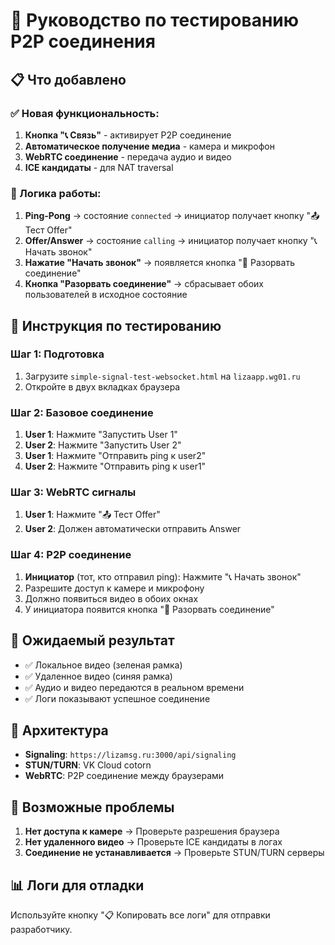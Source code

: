 # 🎯 Руководство по тестированию P2P соединения

## 📋 Что добавлено

### ✅ Новая функциональность:
1. **Кнопка "📞 Связь"** - активирует P2P соединение
2. **Автоматическое получение медиа** - камера и микрофон
3. **WebRTC соединение** - передача аудио и видео
4. **ICE кандидаты** - для NAT traversal

### 🔄 Логика работы:
1. **Ping-Pong** → состояние `connected` → инициатор получает кнопку "📤 Тест Offer"
2. **Offer/Answer** → состояние `calling` → инициатор получает кнопку "📞 Начать звонок"
3. **Нажатие "Начать звонок"** → появляется кнопка "🔌 Разорвать соединение"
4. **Кнопка "Разорвать соединение"** → сбрасывает обоих пользователей в исходное состояние

## 🧪 Инструкция по тестированию

### Шаг 1: Подготовка
1. Загрузите `simple-signal-test-websocket.html` на `lizaapp.wg01.ru`
2. Откройте в двух вкладках браузера

### Шаг 2: Базовое соединение
1. **User 1**: Нажмите "Запустить User 1"
2. **User 2**: Нажмите "Запустить User 2" 
3. **User 1**: Нажмите "Отправить ping к user2"
4. **User 2**: Нажмите "Отправить ping к user1"

### Шаг 3: WebRTC сигналы
1. **User 1**: Нажмите "📤 Тест Offer"
2. **User 2**: Должен автоматически отправить Answer

### Шаг 4: P2P соединение
1. **Инициатор** (тот, кто отправил ping): Нажмите "📞 Начать звонок"
2. Разрешите доступ к камере и микрофону
3. Должно появиться видео в обоих окнах
4. У инициатора появится кнопка "🔌 Разорвать соединение"

## 🎥 Ожидаемый результат

- ✅ Локальное видео (зеленая рамка)
- ✅ Удаленное видео (синяя рамка)  
- ✅ Аудио и видео передаются в реальном времени
- ✅ Логи показывают успешное соединение

## 🔧 Архитектура

- **Signaling**: `https://lizamsg.ru:3000/api/signaling`
- **STUN/TURN**: VK Cloud cotorn
- **WebRTC**: P2P соединение между браузерами

## 🚨 Возможные проблемы

1. **Нет доступа к камере** → Проверьте разрешения браузера
2. **Нет удаленного видео** → Проверьте ICE кандидаты в логах
3. **Соединение не устанавливается** → Проверьте STUN/TURN серверы

## 📊 Логи для отладки

Используйте кнопку "📋 Копировать все логи" для отправки разработчику.
